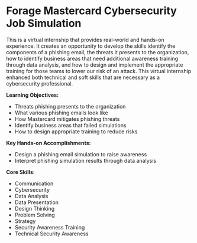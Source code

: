 # Forage Mastercard Cybersecurity Job Simulation

This is a virtual internship that provides real-world and hands-on experience. It creates an opportunity to develop the skills identify the components of a phishing email, the threats it presents to the organization, how to identify business areas that need additional awareness training through data analysis, and how to design and implement the appropriate training for those teams to lower our risk of an attack. This virtual internship enhanced both technical and soft skills that are necessary as a cybersecurity professional.

**Learning Objectives:**
* Threats phishing presents to the organization
* What various phishing emails look like
* How Mastercard mitigates phishing threats
* Identify business areas that failed simulations
* How to design appropriate training to reduce risks



**Key Hands-on Accomplishments:**
* Design a phishing email simulation to raise awareness 
* Interpret phishing simulation results through data analysis



**Core Skills:** 
* Communication
* Cybersecurity
* Data Analysis
* Data Presentation
* Design Thinking
* Problem Solving
* Strategy
* Security Awareness Training
* Technical Security Awareness

